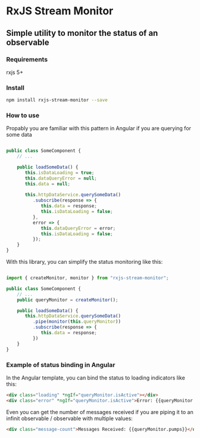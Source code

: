 # RxJS Stream Monitor
## Simple utility to monitor the status of an observable

### Requirements

rxjs 5+

### Install

```bash
npm install rxjs-stream-monitor --save

```

### How to use

Propably you are familiar with this pattern in Angular if you are querying for some data

```typescript

public class SomeComponent {
    // ...

    public loadSomeData() {
       this.isDataLoading = true;
       this.dataQueryError = null;
       this.data = null;
       
       this.httpDataService.querySomeData()
          .subscribe(response => {
             this.data = response;
             this.isDataLoading = false;
          }, 
          error => {
             this.dataQueryError = error;
             this.isDataLoading = false;
          });
    }
}

```

With this library, you can simplify the status monitoring like this:

```typescript

import { createMonitor, monitor } from "rxjs-stream-monitor";

public class SomeComponent {
    // ...
    public queryMonitor = createMonitor();

    public loadSomeData() {
       this.httpDataService.querySomeData()
          .pipe(monitor(this.queryMonitor))
          .subscribe(response => {
             this.data = response;
          })
    }
}

```

### Example of status binding in Angular

In the Angular template, you can bind the status to loading indicators like this: 


```html
<div class="loading" *ngIf="queryMonitor.isActive"></div>
<div class="error" *ngIf="queryMonitor.isActive">Error: {{queryMonitor.error}}</div>

```

Even you can get the number of messages received if you are piping it to an infinit observable / observable with multiple values:


```html
<div class="message-count">Messages Received: {{queryMonitor.pumps}}</div>
```